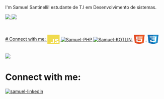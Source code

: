 I'm Samuel Santinelli! estudante de T.I em Desenvolvimento de sistemas.
<div>
  <a href="https://github.com/samuel-santinelli">
  <img height="180em" src="https://github-readme-stats.vercel.app/api?username=samuel-santinelli&show_icons=true&theme=gotham&include_all_commits=true&count_private=true"/>
  <img height="180em" src="https://github-readme-stats.vercel.app/api/top-langs/?username=samuel-santinelli&layout=compact&langs_count=7&theme=gotham"/>    
</div>
  
  ##
 
  <div style="display: inline_block"><br>
    # Connect with me:
  <img align="center" alt="Samuel-Js" height="30" width="40" src="https://raw.githubusercontent.com/devicons/devicon/master/icons/javascript/javascript-plain.svg">
  <img align="center" alt="Samuel-PHP" height="95" width="40"src="https://cdn.jsdelivr.net/gh/devicons/devicon/icons/php/php-original.svg">
  <img align="center" alt="Samuel-KOTLIN" height="100" width="60" src="https://cdn.jsdelivr.net/gh/devicons/devicon/icons/kotlin/kotlin-plain-wordmark.svg">
  <img align="center" alt="Samuel-HTML" height="30" width="40" src="https://raw.githubusercontent.com/devicons/devicon/master/icons/html5/html5-original.svg">
  <img align="center" alt="Samuel-CSS" height="30" width="40" src="https://raw.githubusercontent.com/devicons/devicon/master/icons/css3/css3-original.svg">
 </div>
  
  
 ##
  
  <div>
     <a href="https://www.linkedin.com/in/samuel-santinelli-701112213/" target="_blank"><img src="https://img.shields.io/badge/-LinkedIn-%230077B5?style=for-the-badge&logo=linkedin&logoColor=white" target="_blank"></a> 
  
  </div>  



# Connect with me:
<a href="https://www.linkedin.com/in/samuel-santinelli-701112213/" target="_blank">
<img align="center" alt="samuel-linkedin" height="30" width="40"
src="https://cdn.jsdelivr.net/gh/devicons/devicon/icons/linkedin/linkedin-plain.svg" style="max-width:100%">
</a>
  
#
  

  
  
  
  
  
  
  
  
  
  
  
  
  

